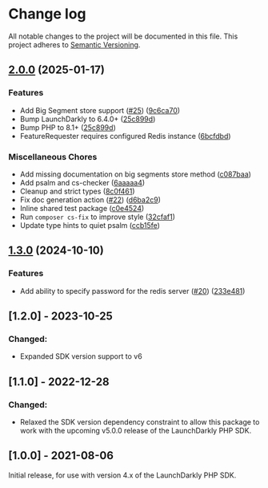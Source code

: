 # Change log

All notable changes to the project will be documented in this file. This project adheres to [Semantic Versioning](http://semver.org).

## [2.0.0](https://github.com/launchdarkly/php-server-sdk-redis-phpredis/compare/1.3.0...2.0.0) (2025-01-17)


### Features

* Add Big Segment store support ([#25](https://github.com/launchdarkly/php-server-sdk-redis-phpredis/issues/25)) ([9c6ca70](https://github.com/launchdarkly/php-server-sdk-redis-phpredis/commit/9c6ca7037936a4d4aa70b86102b1e8c83d183abf))
* Bump LaunchDarkly to 6.4.0+ ([25c899d](https://github.com/launchdarkly/php-server-sdk-redis-phpredis/commit/25c899d4beb667bd01ddaa155dd85b7359736365))
* Bump PHP to 8.1+ ([25c899d](https://github.com/launchdarkly/php-server-sdk-redis-phpredis/commit/25c899d4beb667bd01ddaa155dd85b7359736365))
* FeatureRequester requires configured Redis instance ([6bcfdbd](https://github.com/launchdarkly/php-server-sdk-redis-phpredis/commit/6bcfdbd33cce6776a0b54b7889d1638a88ac8859))


### Miscellaneous Chores

* Add missing documentation on big segments store method ([c087baa](https://github.com/launchdarkly/php-server-sdk-redis-phpredis/commit/c087baac38a6b457eef6496231c7f884c848555f))
* Add psalm and cs-checker ([6aaaaa4](https://github.com/launchdarkly/php-server-sdk-redis-phpredis/commit/6aaaaa4184b7f79e82e50517864e0e291a4cbd0b))
* Cleanup and strict types ([8c0f461](https://github.com/launchdarkly/php-server-sdk-redis-phpredis/commit/8c0f461670a1b6c2441b609be427b7a7b83c29d5))
* Fix doc generation action ([#22](https://github.com/launchdarkly/php-server-sdk-redis-phpredis/issues/22)) ([d6ba2c9](https://github.com/launchdarkly/php-server-sdk-redis-phpredis/commit/d6ba2c9a6d6253edbd4c3276a186a52cdea53a5c))
* Inline shared test package ([c0e4524](https://github.com/launchdarkly/php-server-sdk-redis-phpredis/commit/c0e45249a86c2e5d4b00f4b839370e6a3453abdc))
* Run `composer cs-fix` to improve style ([32cfaf1](https://github.com/launchdarkly/php-server-sdk-redis-phpredis/commit/32cfaf1fa1f95bbeb305748fc5cc83162ef7fb02))
* Update type hints to quiet psalm ([ccb15fe](https://github.com/launchdarkly/php-server-sdk-redis-phpredis/commit/ccb15fe290f37e19017973f9563f545bd58b5cc5))

## [1.3.0](https://github.com/launchdarkly/php-server-sdk-redis-phpredis/compare/1.2.0...1.3.0) (2024-10-10)


### Features

* Add ability to specify password for the redis server ([#20](https://github.com/launchdarkly/php-server-sdk-redis-phpredis/issues/20)) ([233e481](https://github.com/launchdarkly/php-server-sdk-redis-phpredis/commit/233e481d5f5ae5ac7db237a5c786298cfa39e05e))

## [1.2.0] - 2023-10-25
### Changed:
- Expanded SDK version support to v6

## [1.1.0] - 2022-12-28
### Changed:
- Relaxed the SDK version dependency constraint to allow this package to work with the upcoming v5.0.0 release of the LaunchDarkly PHP SDK.

## [1.0.0] - 2021-08-06
Initial release, for use with version 4.x of the LaunchDarkly PHP SDK.
